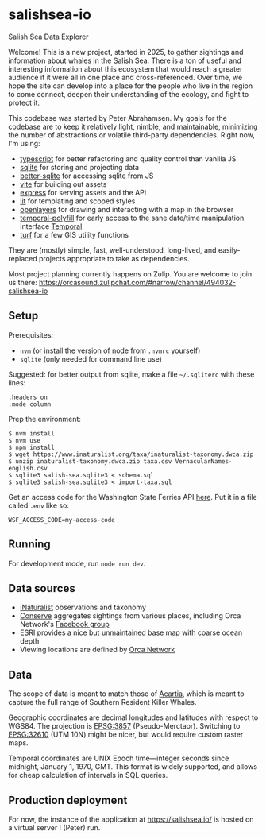 # salishsea-io
Salish Sea Data Explorer

Welcome! This is a new project, started in 2025, to gather sightings and information about whales in the Salish Sea. There is a ton of useful and interesting information about this ecosystem that would reach a greater audience if it were all in one place and cross-referenced. Over time, we hope the site can develop into a place for the people who live in the region to come connect, deepen their understanding of the ecology, and fight to protect it.

This codebase was started by Peter Abrahamsen. My goals for the codebase are to keep it relatively light, nimble, and maintainable, minimizing the number of abstractions or volatile third-party dependencies. Right now, I'm using:
- [typescript](https://www.typescriptlang.org/) for better refactoring and quality control than vanilla JS
- [sqlite](https://www.sqlite.org/) for storing and projecting data
- [better-sqlite](https://github.com/WiseLibs/better-sqlite3/) for accessing sqlite from JS
- [vite](https://vite.dev/) for building out assets
- [express](https://expressjs.com/) for serving assets and the API
- [lit](https://lit.dev/) for templating and scoped styles
- [openlayers](https://openlayers.org/) for drawing and interacting with a map in the browser
- [temporal-polyfill](https://www.npmjs.com/package/temporal-polyfill) for early access to the sane date/time manipulation interface [Temporal](https://developer.mozilla.org/en-US/docs/Web/JavaScript/Reference/Global_Objects/Temporal)
- [turf](https://turfjs.org/) for a few GIS utility functions

They are (mostly) simple, fast, well-understood, long-lived, and easily-replaced projects appropriate to take as dependencies.

Most project planning currently happens on Zulip. You are welcome to join us there: https://orcasound.zulipchat.com/#narrow/channel/494032-salishsea-io

## Setup

Prerequisites:
- `nvm` (or install the version of node from `.nvmrc` yourself)
- `sqlite` (only needed for command line use)

Suggested: for better output from sqlite, make a file `~/.sqliterc` with these lines:
```
.headers on
.mode column
```

Prep the environment:
```
$ nvm install
$ nvm use
$ npm install
$ wget https://www.inaturalist.org/taxa/inaturalist-taxonomy.dwca.zip
$ unzip inaturalist-taxonomy.dwca.zip taxa.csv VernacularNames-english.csv
$ sqlite3 salish-sea.sqlite3 < schema.sql
$ sqlite3 salish-sea.sqlite3 < import-taxa.sql
```

Get an access code for the Washington State Ferries API [here](https://www.wsdot.wa.gov/traffic/api/). Put it in a file called `.env` like so:
```
WSF_ACCESS_CODE=my-access-code
```

## Running

For development mode, run `node run dev`.

## Data sources

- [iNaturalist](https://www.inaturalist.org/) observations and taxonomy
- [Conserve](https://conserve.io) aggregates sightings from various places, including Orca Network's [Facebook group](https://www.facebook.com/groups/564701038927716)
- ESRI provides a nice but unmaintained base map with coarse ocean depth
- Viewing locations are defined by [Orca Network](https://www.orcanetwork.org/)

## Data

The scope of data is meant to match those of [Acartia](https://github.com/salish-sea/acartia/wiki/1.-Context-for-SSEMMI-&-Acartia#spatial-boundaries-related-to-acartia), which is meant to capture the full range of Southern Resident Killer Whales.

Geographic coordinates are decimal longitudes and latitudes with respect to WGS84. The projection is [EPSG:3857](https://spatialreference.org/ref/epsg/3857/) (Pseudo-Merctaor). Switching to [EPSG:32610](https://spatialreference.org/ref/epsg/32610/) (UTM 10N) might be nicer, but would require custom raster maps.

Temporal coordinates are UNIX Epoch time—integer seconds since midnight, January 1, 1970, GMT. This format is widely supported, and allows for cheap calculation of intervals in SQL queries.

## Production deployment

For now, the instance of the application at https://salishsea.io/ is hosted on a virtual server I (Peter) run.
